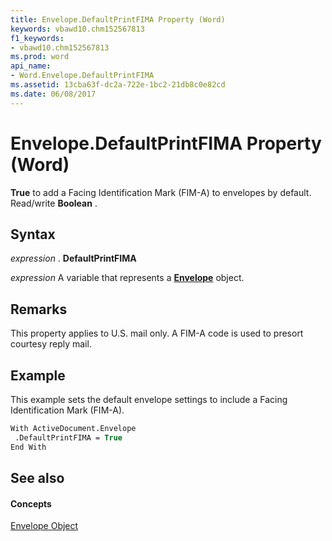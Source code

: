 ```yaml
---
title: Envelope.DefaultPrintFIMA Property (Word)
keywords: vbawd10.chm152567813
f1_keywords:
- vbawd10.chm152567813
ms.prod: word
api_name:
- Word.Envelope.DefaultPrintFIMA
ms.assetid: 13cba63f-dc2a-722e-1bc2-21db8c0e82cd
ms.date: 06/08/2017
---
```



# Envelope.DefaultPrintFIMA Property (Word)

 **True** to add a Facing Identification Mark (FIM-A) to envelopes by default. Read/write **Boolean** .


## Syntax

 _expression_ . **DefaultPrintFIMA**

 _expression_ A variable that represents a **[Envelope](Word.Envelope.md)** object.


## Remarks

This property applies to U.S. mail only. A FIM-A code is used to presort courtesy reply mail.


## Example

This example sets the default envelope settings to include a Facing Identification Mark (FIM-A).


```vb
With ActiveDocument.Envelope 
 .DefaultPrintFIMA = True 
End With
```


## See also


#### Concepts


[Envelope Object](Word.Envelope.md)

